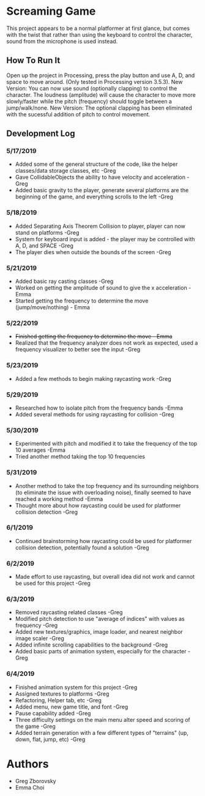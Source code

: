 # Screaming Game
  This project appears to be a normal platformer at first glance, but comes with the twist that rather than using the keyboard to control the character, sound from the microphone is used instead.
  
## How To Run It
  Open up the project in Processing, press the play button and use A, D, and space to move around.
  (Only tested in Processing version 3.5.3). 
  New Version: You can now use sound (optionally clapping) to control the character. The loudness (amplitude) will cause the 
  character to move more slowly/faster while the pitch (frequency) should toggle between a jump/walk/none. 
  New Version: The optional clapping has been eliminated with the sucessful addition of pitch to control movement. 
  
## Development Log
### 5/17/2019
  * Added some of the general structure of the code, like the helper classes/data storage classes, etc  -Greg
  * Gave CollidableObjects the ability to have velocity and acceleration  -Greg
  * Added basic gravity to the player, generate several platforms are the beginning of the game, and everything scrolls to the left   -Greg
  
### 5/18/2019
  * Added Separating Axis Theorem Collision to player, player can now stand on platforms  -Greg
  * System for keyboard input is added - the player may be controlled with A, D, and SPACE  -Greg
  * The player dies when outside the bounds of the screen -Greg
  
### 5/21/2019
  * Added basic ray casting classes -Greg
  * Worked on getting the amplitude of sound to give the x acceleration - Emma
  * Started getting the frequency to determine the move (jump/move/nothing) - Emma

### 5/22/2019
  * ~~Finished getting the frequency to determine the move - Emma~~
  * Realized that the frequency analyzer does not work as expected, used a frequency visualizer to better see the input -Greg
  
### 5/23/2019
  * Added a few methods to begin making raycasting work -Greg
  
### 5/29/2019
  * Researched how to isolate pitch from the frequency bands -Emma
  * Added several methods for using raycasting for collision -Greg
  
### 5/30/2019
  * Experimented with pitch and modified it to take the frequency of the top 10 averages -Emma
  * Tried another method taking the top 10 frequencies

### 5/31/2019
  * Another method to take the top frequency and its surrounding neighbors (to eliminate the issue with overloading noise), 
    finally seemed to have reached a working method -Emma
  * Thought more about how raycasting could be used for platformer collision detection -Greg

### 6/1/2019
  * Continued brainstorming how raycasting could be used for platformer collision detection, potentially found a solution -Greg
  
### 6/2/2019
  * Made effort to use raycasting, but overall idea did not work and cannot be used for this project -Greg
  
### 6/3/2019
  * Removed raycasting related classes -Greg
  * Modified pitch detection to use "average of indices" with values as frequency -Greg
  * Added new textures/graphics, image loader, and nearest neighbor image scaler -Greg
  * Added infinite scrolling capabilities to the background -Greg
  * Added basic parts of animation system, especially for the character -Greg

### 6/4/2019
  * Finished animation system for this project -Greg
  * Assigned textures to platforms -Greg
  * Refactoring, Helper tab, etc -Greg
  * Added menu, new game title, and font -Greg
  * Pause capability added -Greg
  * Three difficulty settings on the main menu alter speed and scoring of the game -Greg
  * Added terrain generation with a few different types of "terrains" (up, down, flat, jump, etc) -Greg
  
# Authors
  * Greg Zborovsky
  * Emma Choi
